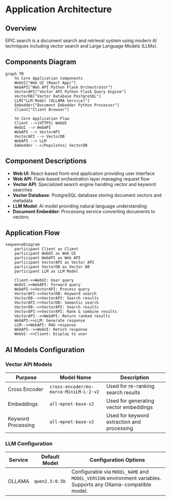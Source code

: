 # Application Architecture

## Overview

EPIC.search is a document search and retrieval system using modern AI techniques including vector search and Large Language Models (LLMs).

## Components Diagram

```mermaid
graph TB
    %% Core Application Components
    WebUI["Web UI (React App)"]
    WebAPI["Web API Python Flask Orchestrator"]
    VectorAPI["Vector API Python Flask Query Engine"]
    VectorDB["Vector Database PostgreSQL"]
    LLM["LLM Model (OLLAMA Service)"]
    Embedder["Document Embedder Python Processor"]
    Client["Client Browser"]
    
    %% Core Application Flow
    Client -->|HTTPS| WebUI
    WebUI --> WebAPI
    WebAPI --> VectorAPI
    VectorAPI --> VectorDB
    WebAPI --> LLM
    Embedder -->|Populates| VectorDB
```

## Component Descriptions

- **Web UI**: React-based front-end application providing user interface
- **Web API**: Flask-based orchestration layer managing request flow
- **Vector API**: Specialized search engine handling vector and keyword searches
- **Vector Database**: PostgreSQL database storing document vectors and metadata
- **LLM Model**: AI model providing natural language understanding
- **Document Embedder**: Processing service converting documents to vectors

## Application Flow

```mermaid
sequenceDiagram
    participant Client as Client
    participant WebUI as Web UI
    participant WebAPI as Web API
    participant VectorAPI as Vector API
    participant VectorDB as Vector DB
    participant LLM as LLM Model
    
    Client->>WebUI: User query
    WebUI->>WebAPI: Forward query
    WebAPI->>VectorAPI: Process query
    VectorAPI->>VectorDB: Keyword search
    VectorDB-->>VectorAPI: Search results
    VectorAPI->>VectorDB: Semantic search
    VectorDB-->>VectorAPI: Search results
    VectorAPI->>VectorAPI: Rank & combine results
    VectorAPI-->>WebAPI: Return ranked results
    WebAPI->>LLM: Generate response
    LLM-->>WebAPI: RAG response
    WebAPI-->>WebUI: Return response
    WebUI-->>Client: Display to user
```

## AI Models Configuration

### Vector API Models

| Purpose | Model Name | Description |
|---------|------------|-------------|
| Cross Encoder | `cross-encoder/ms-marco-MiniLM-L-2-v2` | Used for re-ranking search results |
| Embeddings | `all-mpnet-base-v2` | Used for generating vector embeddings |
| Keyword Processing | `all-mpnet-base-v2` | Used for keyword extraction and processing |

### LLM Configuration

| Service | Default Model | Configuration Options |
|---------|--------------|---------------------|
| OLLAMA | `qwen2.5:0.5b` | Configurable via `MODEL_NAME` and `MODEL_VERSION` environment variables. Supports any Ollama-compatible model. |
